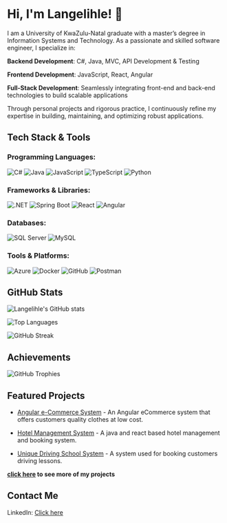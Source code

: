 # Hi, I'm Langelihle! 👋

I am a University of KwaZulu-Natal graduate with a master’s degree in Information Systems and Technology. As a passionate and skilled software engineer, I specialize in:

**Backend Development**: C#, Java, MVC, API Development & Testing

**Frontend Development**: JavaScript, React, Angular

**Full-Stack Development**: Seamlessly integrating front-end and back-end technologies to build scalable applications

Through personal projects and rigorous practice, I continuously refine my expertise in building, maintaining, and optimizing robust applications.

## Tech Stack & Tools

### Programming Languages:

![C#](https://img.shields.io/badge/C%23-%23239120.svg?style=flat&logo=c-sharp&logoColor=white)
![Java](https://img.shields.io/badge/Java-%23ED8B00.svg?style=flat&logo=java&logoColor=white)
![JavaScript](https://img.shields.io/badge/JavaScript-%23F7DF1E.svg?style=flat&logo=javascript&logoColor=black)
![TypeScript](https://img.shields.io/badge/TypeScript-%233178C6.svg?style=flat&logo=typescript&logoColor=white)
![Python](https://img.shields.io/badge/Python-%233776AB.svg?style=flat&logo=python&logoColor=white)

### Frameworks & Libraries:

![.NET](https://img.shields.io/badge/.NET-%23512BD4.svg?style=flat&logo=dotnet&logoColor=white)
![Spring Boot](https://img.shields.io/badge/Spring%20Boot-%236DB33F.svg?style=flat&logo=spring-boot&logoColor=white)
![React](https://img.shields.io/badge/React-%2361DAFB.svg?style=flat&logo=react&logoColor=black)
![Angular](https://img.shields.io/badge/Angular-%23DD0031.svg?style=flat&logo=angular&logoColor=white)

### Databases:

![SQL Server](https://img.shields.io/badge/SQL%20Server-%23CC2927.svg?style=flat&logo=microsoft-sql-server&logoColor=white)
![MySQL](https://img.shields.io/badge/MySQL-%234479A1.svg?style=flat&logo=mysql&logoColor=white)

### Tools & Platforms:

![Azure](https://img.shields.io/badge/Microsoft%20Azure-%230072C6.svg?style=flat&logo=microsoft-azure&logoColor=white)
![Docker](https://img.shields.io/badge/Docker-%232496ED.svg?style=flat&logo=docker&logoColor=white)
![GitHub](https://img.shields.io/badge/GitHub-%23181717.svg?style=flat&logo=github&logoColor=white)
![Postman](https://img.shields.io/badge/Postman-%23FF6C37.svg?style=flat&logo=postman&logoColor=white)

## GitHub Stats

![Langelihle's GitHub stats](https://github-readme-stats.vercel.app/api?username=LuckyMaley&show_icons=true)

![Top Languages](https://github-readme-stats.vercel.app/api/top-langs/?username=LuckyMaley)

![GitHub Streak](https://github-readme-streak-stats.herokuapp.com/?user=LuckyMaley)
 
## Achievements  
![GitHub Trophies](https://github-profile-trophy.vercel.app/?username=LuckyMaley&margin-w=15&no-frame=true)  

## Featured Projects

- [Angular e-Commerce System](https://github.com/LuckyMaley/Angular-Full-Stack-System) - An Angular eCommerce system that offers customers quality clothes at low cost.

- [Hotel Management System](https://github.com/LuckyMaley/Hotel-booking-system) - A java and react based hotel management and booking system.

- [Unique Driving School System](https://github.com/LuckyMaley/UniqueDrivingSchoolManagementSystem) - A system used for booking customers driving lessons.

**[click here](https://github.com/LuckyMaley) to see more of my projects**

## Contact Me

LinkedIn: [Click here](https://www.linkedin.com/in/langelihle-mhlongo-6702601b9/)


